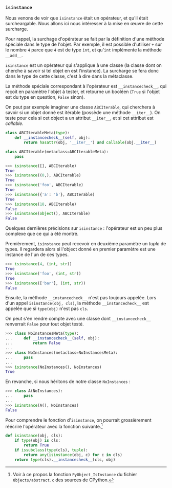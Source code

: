 ### `isinstance`

Nous venons de voir que `isinstance` était un opérateur, et qu'il était surcheargable.
Nous allons ici nous intéresser à la mise en œuvre de cette surcharge.

Pour rappel, la surchage d'opérateur se fait par la définition d'une méthode spéciale dans le type de l'objet.
Par exemple, il est possible d'utiliser `+` sur le nombre `4` parce que `4` est de type `int`, et qu'`int` implémente la méthode `__add__`.

`isinstance` est un opérateur qui s'applique à une classe (la classe dont on cherche à savoir si tel objet en est l'instance).
La surcharge se fera donc dans le type de cette classe, c'est à dire dans la métaclasse.

La méthode spéciale correspondant à l'opérateur est `__instancecheck__`, qui reçoit en paramètre l'objet à tester, et retourne un booléen (`True` si l'objet est du type en question, `False` sinon).

On peut par exemple imaginer une classe `ABCIterable`, qui cherchera à savoir si un objet donné est itérable (possède une méthode `__iter__`).
On teste pour cela si cet object a un attribut `__iter__`, et si cet attribut est *callable*.

```python
class ABCIterableMeta(type):
    def __instancecheck__(self, obj):
        return hasattr(obj, '__iter__') and callable(obj.__iter__)

class ABCIterable(metaclass=ABCIterableMeta):
    pass
```

```python
>>> isinstance([], ABCIterable)
True
>>> isinstance((0,), ABCIterable)
True
>>> isinstance('foo', ABCIterable)
True
>>> isinstance({'a': 'b'}, ABCIterable)
True
>>> isinstance(18, ABCIterable)
False
>>> isinstance(object(), ABCIterable)
False
```

Quelques dernières précisions sur `isinstance` : l'opérateur est un peu plus complexe que ce qui a été montré.

Premièrement, `isinstance` peut recevoir en deuxième paramètre un *tuple* de types. Il regardera alors si l'object donné en premier paramètre est une instance de l'un de ces types.

```python
>>> isinstance(4, (int, str))
True
>>> isinstance('foo', (int, str))
True
>>> isinstance(['bar'], (int, str))
False
```

Ensuite, la méthode `__instancecheck__` n'est pas toujours appelée.
Lors d'un appel `isinstance(obj, cls)`, la méthode `__instancecheck__` est appelée que si `type(obj)` n'est pas `cls`.

On peut s'en rendre compte avec une classe dont `__instancecheck__` renverrait `False` pour tout objet testé.

```python
>>> class NoInstancesMeta(type):
...     def __instancecheck__(self, obj):
...         return False
...
>>> class NoInstances(metaclass=NoInstancesMeta):
...     pass
...
>>> isinstance(NoInstances(), NoInstances)
True
```

En revanche, si nous héritons de notre classe `NoInstances` :

```python
>>> class A(NoInstances):
...     pass
...
>>> isinstance(A(), NoInstances)
False
```

Pour comprendre le fonction d'`isinstance`, on pourrait grossièrement réécrire l'opérateur avec la fonction suivante.[^PyObject_IsInstance]

```python
def isinstance(obj, cls):
    if type(obj) is cls:
        return True
    if issubclass(type(cls), tuple):
        return any(isinstance(obj, c) for c in cls)
    return type(cls).__instancecheck__(cls, obj)
```

[^PyObject_IsInstance]: Voir à ce propos la fonction `PyObject_IsInstance` du fichier `Objects/abstract.c` des sources de CPython.
